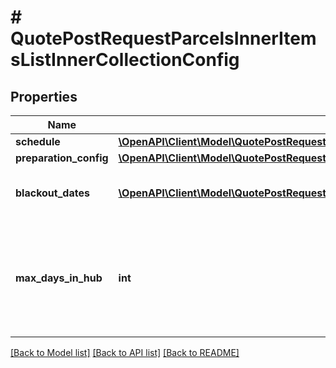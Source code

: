 # # QuotePostRequestParcelsInnerItemsListInnerCollectionConfig

## Properties

Name | Type | Description | Notes
------------ | ------------- | ------------- | -------------
**schedule** | [**\OpenAPI\Client\Model\QuotePostRequestParcelsInnerItemsListInnerCollectionConfigSchedule**](QuotePostRequestParcelsInnerItemsListInnerCollectionConfigSchedule.md) |  | [optional]
**preparation_config** | [**\OpenAPI\Client\Model\QuotePostRequestParcelsInnerItemsListInnerCollectionConfigPreparationConfig**](QuotePostRequestParcelsInnerItemsListInnerCollectionConfigPreparationConfig.md) |  | [optional]
**blackout_dates** | [**\OpenAPI\Client\Model\QuotePostRequestParcelsInnerItemsListInnerCollectionConfigBlackoutDatesInner[]**](QuotePostRequestParcelsInnerItemsListInnerCollectionConfigBlackoutDatesInner.md) | A list of blackout dates for the location | [optional]
**max_days_in_hub** | **int** | The maximum number of days this item can stay in the hub when delivered overnight | [optional]

[[Back to Model list]](../../README.md#models) [[Back to API list]](../../README.md#endpoints) [[Back to README]](../../README.md)
